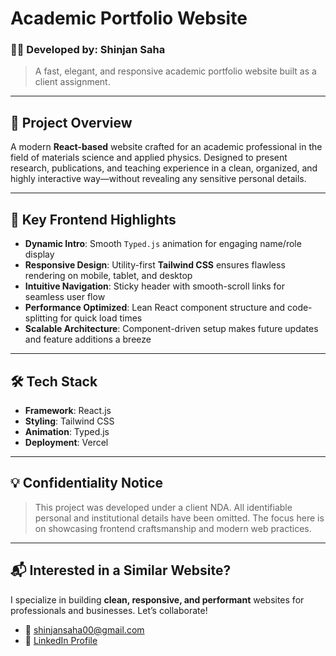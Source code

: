 # Academic Portfolio Website

### 👨‍💻 Developed by: **Shinjan Saha**  
> A fast, elegant, and responsive academic portfolio website built as a client assignment.

---

## 🧠 Project Overview

A modern **React-based** website crafted for an academic professional in the field of materials science and applied physics. Designed to present research, publications, and teaching experience in a clean, organized, and highly interactive way—without revealing any sensitive personal details.

---

## 🚀 Key Frontend Highlights

- **Dynamic Intro**: Smooth `Typed.js` animation for engaging name/role display  
- **Responsive Design**: Utility-first **Tailwind CSS** ensures flawless rendering on mobile, tablet, and desktop  
- **Intuitive Navigation**: Sticky header with smooth-scroll links for seamless user flow  
- **Performance Optimized**: Lean React component structure and code-splitting for quick load times  
- **Scalable Architecture**: Component-driven setup makes future updates and feature additions a breeze

---

## 🛠️ Tech Stack

- **Framework**: React.js  
- **Styling**: Tailwind CSS  
- **Animation**: Typed.js  
- **Deployment**: Vercel

---

## 💡 Confidentiality Notice

> This project was developed under a client NDA. All identifiable personal and institutional details have been omitted. The focus here is on showcasing frontend craftsmanship and modern web practices.

---

## 📬 Interested in a Similar Website?

I specialize in building **clean, responsive, and performant** websites for professionals and businesses. Let’s collaborate!

- 📧 shinjansaha00@gmail.com 
- 🔗 [LinkedIn Profile](https://www.linkedin.com/in/shinjan-saha-1bb744319/)  
